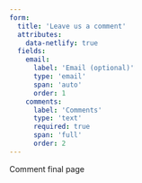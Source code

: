 ```yaml
---
form: 
  title: 'Leave us a comment'
  attributes:
    data-netlify: true
  fields:
    email:
      label: 'Email (optional)'
      type: 'email'
      span: 'auto'
      order: 1
    comments:
      label: 'Comments'
      type: 'text'
      required: true
      span: 'full'
      order: 2
---
```


Comment final page
